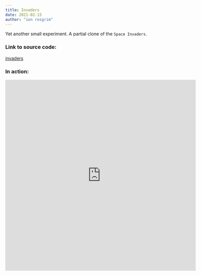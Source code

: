 ```yaml
---
title: Invaders
date: 2021-02-15
author: "ion rosgrim"
---
```


Yet another small experiment. A partial clone of the `Space Invaders`.


### Link to source code:

[invaders](https://github.com/irosgrim/invaders)

### In action:

<iframe src="https://irosgrim.github.io/invaders/" frameborder="0" width="600" height="600"></iframe>
